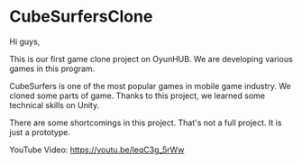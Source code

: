 # CubeSurfersClone
 
 Hi guys,
 
 This is our first game clone project on OyunHUB. We are developing various games in this program.
 
 CubeSurfers is one of the most popular games in mobile game industry. We cloned some parts of game. Thanks to this project, we learned some technical skills on Unity.
 
 There are some shortcomings in this project. That's not a full project. It is just a prototype.

YouTube Video: https://youtu.be/leqC3g_5rWw
